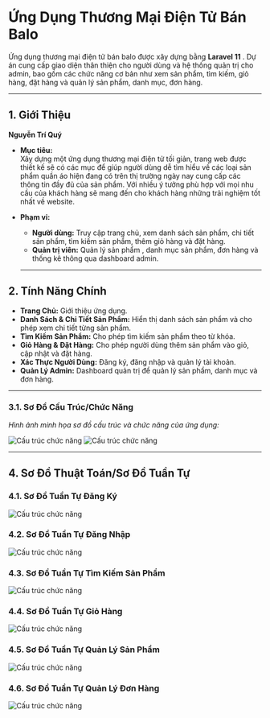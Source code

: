 # Ứng Dụng Thương Mại Điện Tử Bán Balo

Ứng dụng thương mại điện tử bán balo được xây dựng bằng **Laravel 11** . Dự án cung cấp giao diện thân thiện cho người dùng và hệ thống quản trị cho admin, bao gồm các chức năng cơ bản như xem sản phẩm, tìm kiếm, giỏ hàng, đặt hàng và quản lý sản phẩm, danh mục, đơn hàng.

---

## 1. Giới Thiệu

**Nguyễn Trí Quý**

- **Mục tiêu:**  
  Xây dựng một ứng dụng thương mại điện tử tối giản, trang web được thiết kế sẽ có các mục để giúp người dùng dễ tìm hiểu về các loại sản phẩm quần áo hiện đang có trên thị trường ngày nay cung cấp các thông tin đầy đủ của sản phẩm. Với nhiều ý tưởng phù hợp với mọi nhu cầu của khách hàng sẽ mang đến cho khách hàng những trải nghiệm tốt nhất về website.
  
- **Phạm vi:**  
  - **Người dùng:** Truy cập trang chủ, xem danh sách sản phẩm, chi tiết sản phẩm, tìm kiếm sản phẩm, thêm giỏ hàng và đặt hàng.
  - **Quản trị viên:** Quản lý sản phẩm , danh mục sản phẩm, đơn hàng và thống kê thông qua dashboard admin.

   ---

## 2. Tính Năng Chính

- **Trang Chủ:** Giới thiệu ứng dụng.
- **Danh Sách & Chi Tiết Sản Phẩm:** Hiển thị danh sách sản phẩm và cho phép xem chi tiết từng sản phẩm.
- **Tìm Kiếm Sản Phẩm:** Cho phép tìm kiếm sản phẩm theo từ khóa.
- **Giỏ Hàng & Đặt Hàng:** Cho phép người dùng thêm sản phẩm vào giỏ, cập nhật và đặt hàng.
- **Xác Thực Người Dùng:** Đăng ký, đăng nhập và quản lý tài khoản.
- **Quản Lý Admin:** Dashboard quản trị để quản lý sản phẩm, danh mục và đơn hàng.

---

### 3.1. Sơ Đồ Cấu Trúc/Chức Năng

*Hình ảnh minh họa sơ đồ cấu trúc và chức năng của ứng dụng:*

![Cấu trúc chức năng](https://raw.githubusercontent.com/WebNC-N07\ES_CD57\admin.jpg)
![Cấu trúc chức năng](https://raw.githubusercontent.com/WebNC-N07\ES_CD57\user.png)

---

## 4. Sơ Đồ Thuật Toán/Sơ Đồ Tuần Tự
### 4.1. Sơ Đồ Tuần Tự Đăng Ký
![Cấu trúc chức năng](blob:https://www.facebook.com/063f907b-d564-4d9d-9a9d-d7f893d3a081)

### 4.2. Sơ Đồ Tuần Tự Đăng Nhập
![Cấu trúc chức năng](https://raw.githubusercontent.com/WebNC-N07\ES_CD57\login.png)

### 4.3. Sơ Đồ Tuần Tự Tìm Kiếm Sản Phẩm 
![Cấu trúc chức năng](https://raw.githubusercontent.com/WebNC-N07\ES_CD57\search.png)

### 4.4. Sơ Đồ Tuần Tự Giỏ Hàng 
![Cấu trúc chức năng](https://raw.githubusercontent.com/WebNC-N07\ES_CD57\quanlygiohang.png)

### 4.5. Sơ Đồ Tuần Tự Quản Lý Sản Phẩm
![Cấu trúc chức năng](https://raw.githubusercontent.com/WebNC-N07\ES_CD57\quanlysanpham.png)

### 4.6. Sơ Đồ Tuần Tự Quản Lý Đơn Hàng
![Cấu trúc chức năng](https://raw.githubusercontent.com/WebNC-N07\ES_CD57\quanlydonhang.png)
